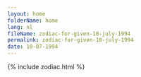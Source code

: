 ```yaml
---
layout: home
folderName: home
lang: nl
fileName: zodiac-for-given-10-july-1994
permalink: zodiac-for-given-10-july-1994
date: 10-07-1994
---
```

{% include zodiac.html %}
